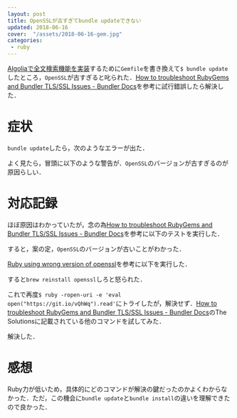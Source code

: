 ```yaml
---
layout: post
title: OpenSSLが古すぎてbundle updateできない
updated: 2018-06-16
cover:  "/assets/2018-06-16-gem.jpg"
categories:
 - ruby
---
```


[Algoliaで全文検索機能を実装](https://haltaro.github.io/2018/06/16/jekyll-algolia)するために`Gemfile`を書き換えて`$ bundle update`したところ，`OpenSSL`が古すぎると叱られた．[How to troubleshoot RubyGems and Bundler TLS/SSL Issues - Bundler Docs](https://bundler.io/guides/rubygems_tls_ssl_troubleshooting_guide.html#the-solutions)を参考に試行錯誤したら解決した．

# 症状

`bundle update`したら，次のようなエラーが出た．

<script src="https://gist.github.com/haltaro/659ab18c1adf3992c6d77d017bd7e370.js"></script>

よく見たら，冒頭に以下のような警告が．`OpenSSL`のバージョンが古すぎるのが原因らしい．

<script src="https://gist.github.com/haltaro/553c23ad838f043c81d208afd84b10ab.js"></script>

# 対応記録

ほぼ原因はわかっていたが，念の為[How to troubleshoot RubyGems and Bundler TLS/SSL Issues - Bundler Docs](https://bundler.io/guides/rubygems_tls_ssl_troubleshooting_guide.html#the-solutions)を参考に以下のテストを実行した．

<script src="https://gist.github.com/haltaro/e337be914ab33cde81fb2313f14e382d.js"></script>

すると，案の定，`OpenSSL`のバージョンが古いことがわかった．

<script src="https://gist.github.com/haltaro/a2c798d8d1a2429cb1b42ac81dad3458.js"></script>

[Ruby using wrong version of openssl](https://stackoverflow.com/questions/30741367/ruby-using-wrong-version-of-openssl?utm_medium=organic&utm_source=google_rich_qa&utm_campaign=google_rich_qa)を参考に以下を実行した．

<script src="https://gist.github.com/haltaro/e9be5079025e1c04f5bd9af81a8cba9b.js"></script>

すると`brew reinstall openssl`しろと怒られた．

<script src="https://gist.github.com/haltaro/ffe682173c1cc3c8ae980157bfd73427.js"></script>

これで再度`$ ruby -ropen-uri -e 'eval open("https://git.io/vQhWq").read'`にトライしたが，解決せず．[How to troubleshoot RubyGems and Bundler TLS/SSL Issues - Bundler Docs](https://bundler.io/guides/rubygems_tls_ssl_troubleshooting_guide.html#the-solutions)のThe Solutionsに記載されている他のコマンドを試してみた．

<script src="https://gist.github.com/haltaro/98c4a5495aa8acea2232cfab11af960a.js"></script>

解決した．

# 感想

Ruby力が低いため，具体的にどのコマンドが解決の鍵だったのかよくわからなかった．ただ，この機会に`bundle update`と`bundle install`の違いを理解できたので良かった．
